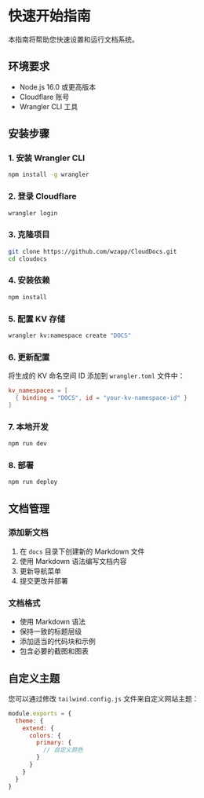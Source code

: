 # 快速开始指南

本指南将帮助您快速设置和运行文档系统。

## 环境要求

- Node.js 16.0 或更高版本
- Cloudflare 账号
- Wrangler CLI 工具

## 安装步骤

### 1. 安装 Wrangler CLI

```bash
npm install -g wrangler
```

### 2. 登录 Cloudflare

```bash
wrangler login
```

### 3. 克隆项目

```bash
git clone https://github.com/wzapp/CloudDocs.git
cd cloudocs
```

### 4. 安装依赖

```bash
npm install
```

### 5. 配置 KV 存储

```bash
wrangler kv:namespace create "DOCS"
```

### 6. 更新配置

将生成的 KV 命名空间 ID 添加到 `wrangler.toml` 文件中：

```toml
kv_namespaces = [
  { binding = "DOCS", id = "your-kv-namespace-id" }
]
```

### 7. 本地开发

```bash
npm run dev
```

### 8. 部署

```bash
npm run deploy
```

## 文档管理

### 添加新文档

1. 在 `docs` 目录下创建新的 Markdown 文件
2. 使用 Markdown 语法编写文档内容
3. 更新导航菜单
4. 提交更改并部署

### 文档格式

- 使用 Markdown 语法
- 保持一致的标题层级
- 添加适当的代码块和示例
- 包含必要的截图和图表

## 自定义主题

您可以通过修改 `tailwind.config.js` 文件来自定义网站主题：

```javascript
module.exports = {
  theme: {
    extend: {
      colors: {
        primary: {
          // 自定义颜色
        }
      }
    }
  }
}
``` 